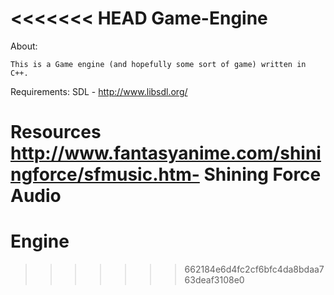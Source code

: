 <<<<<<< HEAD
Game-Engine
======

About:

	This is a Game engine (and hopefully some sort of game) written in C++. 

Requirements:
	SDL - http://www.libsdl.org/

Resources
	http://www.fantasyanime.com/shiningforce/sfmusic.htm- Shining Force Audio
=======
Engine
======
>>>>>>> 662184e6d4fc2cf6bfc4da8bdaa763deaf3108e0
